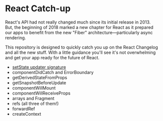 # React Catch-up

React's API had not really changed much since its initial release in 2013. But, the beginning of 2018 marked a new chapter for React as it prepared our apps to benefit from the new "Fiber" architecture—particularly async rendering.

This repository is designed to quickly catch you up on the React Changelog and all the new stuff. With a little guidance you'll see it's not overwhelming and get your app ready for the future of React.

- [setState updater signature](https://reactjs.org/docs/react-component.html#setstate)
- componentDidCatch and ErrorBoundary
- getDerivedStateFromProps
- getSnapshotBeforeUpdate
- componentWillMount
- componentWillReceiveProps
- arrays and Fragment
- refs (all three of them!)
- forwardRef
- createContext
